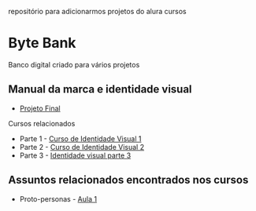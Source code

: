 repositório para adicionarmos projetos do alura cursos

# Byte Bank
Banco digital criado para vários projetos

## Manual da marca e identidade visual
- [Projeto Final](https://cursos.alura.com.br/course/identidade-visual-parte-4-criando-um-manual-de-marca-no-indesign)

Cursos relacionados
- Parte 1 - [Curso de Identidade Visual 1](https://cursos.alura.com.br/course/identidade-visual-parte-1-do-briefing-ate-um-logo-no-illustrator)
- Parte 2 - [Curso de Identidade Visual 2](https://cursos.alura.com.br/course/identidade-visual-parte-2-criando-um-sistema-visual-aplicacoes-a-partir-de-um-logo)
- Parte 3 - [Identidade visual parte 3](https://cursos.alura.com.br/course/identidade-visual-parte-3-elaborando-um-manual-de-marca)

## Assuntos relacionados encontrados nos cursos
- Proto-personas - [Aula 1](https://cursos.alura.com.br/course/identidade-visual-parte-1-do-briefing-ate-um-logo-no-illustrator)
